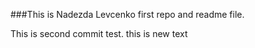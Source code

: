 ###This is Nadezda Levcenko first repo and readme file.

This is second commit test.
this is new text
